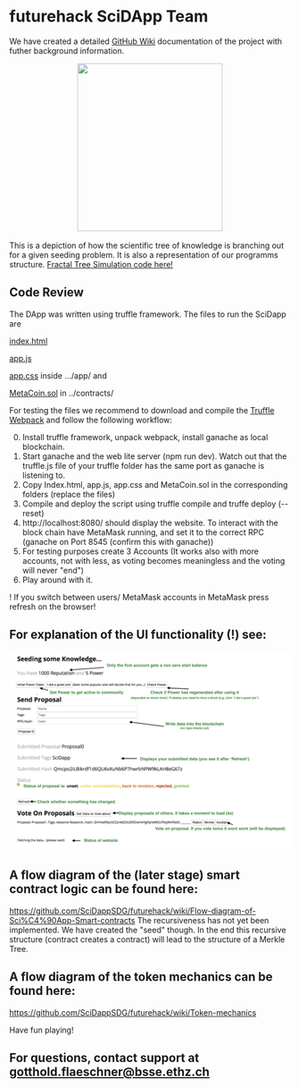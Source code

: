 # futurehack SciDApp Team

We have created a detailed [GitHub Wiki](https://github.com/SciDappSDG/futurehack/wiki) documentation of the project with futher background information.

<p align="center">
  <img width="260" height="300" src="https://github.com/SciDappSDG/futurehack/blob/master/EinApfelBaum.gif">
</p>

This is a depiction of how the scientific tree of knowledge is branching out for a given seeding problem. It is also a representation of our programms structure.
[Fractal Tree Simulation code here!](https://github.com/SciDappSDG/futurehack/blob/master/Fractal_Tree.py)


## Code Review

The DApp was written using truffle framework. The files to run the SciDapp are 

[index.html](https://github.com/SciDappSDG/futurehack/blob/master/app/index.html)

[app.js](https://github.com/SciDappSDG/futurehack/blob/master/app/javascripts/app.js)

[app.css](https://github.com/SciDappSDG/futurehack/blob/master/app/stylesheets/app.css) inside .../app/ and 

[MetaCoin.sol](https://github.com/SciDappSDG/futurehack/blob/master/contracts/MetaCoin.sol)    in ../contracts/


For testing the files we recommend to download and compile the [Truffle Webpack](http://truffleframework.com/tutorials/bundling-with-webpack) and follow the following workflow:

0) Install truffle framework, unpack webpack, install ganache as local blockchain.
1) Start ganache and the web lite server (npm run dev). Watch out that the truffle.js file of your truffle folder has the same port as ganache is listening to.
2) Copy Index.html, app.js, app.css and MetaCoin.sol in the corresponding folders (replace the files)
3) Compile and deploy the script using truffle compile and truffe deploy (--reset)
4) http://localhost:8080/ should display the website. To interact with the block chain have MetaMask running, and set it to the correct RPC (ganache on Port 8545 (confirm this with ganache))
5) For testing purposes create 3 Accounts
  (It works also with more accounts, not with less, as voting becomes meaningless and the voting will never "end")
6) Play around with it.

! If you switch between users/ MetaMask accounts in MetaMask press refresh on the browser!

## For explanation of the UI functionality (!) see: 

<p align="center">
  <img width="auto" height="auto" src="https://github.com/SciDappSDG/futurehack/blob/master/GUI description.png">
</p>


## A flow diagram of the (later stage) smart contract logic can be found here:

https://github.com/SciDappSDG/futurehack/wiki/Flow-diagram-of-Sci%C4%90App-Smart-contracts 
The recursiveness has not yet been implemented. We have created the "seed" though. In the end this recursive structure (contract creates a contract) will lead to the structure of a Merkle Tree.


## A flow diagram of the token mechanics can be found here:

https://github.com/SciDappSDG/futurehack/wiki/Token-mechanics

Have fun playing!

## For questions, contact support at gotthold.flaeschner@bsse.ethz.ch
